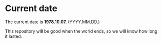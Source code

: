 # Current date

The current date is **1978.10.07.** (YYYY.MM.DD.)

This repository will be good when the world ends, so we will know how long it lasted.